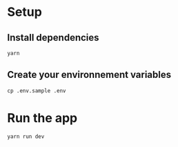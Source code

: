 # Setup

## Install dependencies
```sh
yarn
```
## Create your environnement variables
```
cp .env.sample .env
```

# Run the app

```sh
yarn run dev
```